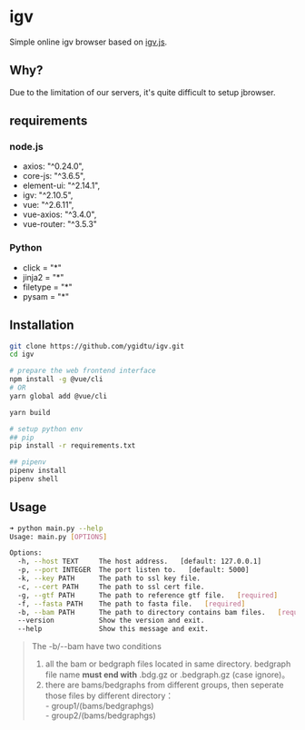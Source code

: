 # igv

Simple online igv browser based on [igv.js](https://github.com/igvteam/igv.js).

## Why?
Due to the limitation of our servers, it's quite difficult to setup  jbrowser.

## requirements
### node.js
- axios: "^0.24.0",
- core-js: "^3.6.5",
- element-ui: "^2.14.1",
- igv: "^2.10.5",
- vue: "^2.6.11",
- vue-axios: "^3.4.0",
- vue-router: "^3.5.3"

### Python
- click = "*"
- jinja2 = "*"
- filetype = "*"
- pysam = "*"

## Installation

```bash
git clone https://github.com/ygidtu/igv.git
cd igv

# prepare the web frontend interface
npm install -g @vue/cli
# OR
yarn global add @vue/cli

yarn build

# setup python env
## pip
pip install -r requirements.txt

## pipenv
pipenv install
pipenv shell
```


## Usage

```bash
➜ python main.py --help
Usage: main.py [OPTIONS]

Options:
  -h, --host TEXT     The host address.   [default: 127.0.0.1]
  -p, --port INTEGER  The port listen to.   [default: 5000]
  -k, --key PATH      The path to ssl key file.
  -c, --cert PATH     The path to ssl cert file.
  -g, --gtf PATH      The path to reference gtf file.   [required]
  -f, --fasta PATH    The path to fasta file.   [required]
  -b, --bam PATH      The path to directory contains bam files.   [required]
  --version           Show the version and exit.
  --help              Show this message and exit.
```

> The -b/--bam have two conditions
> 1. all the bam or bedgraph files located in same directory. bedgraph file name **must end with** .bdg.gz or .bedgraph.gz (case ignore)。
> 2. there are bams/bedgraphs from different groups, then seperate those files by different directory：    
    - group1/(bams/bedgraphgs)     
    - group2/(bams/bedgraphgs)   
